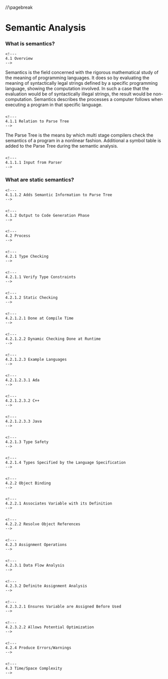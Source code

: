 
//\pagebreak

<!---
DO NOT REMOVE THIS COMMENT OR TOPICS LISTED HERE.

This section should cover these topics.
It need not be in this order.

Indicate coverage of topics by copying topic lines verbatim into a comment adjacent to the relevant text.
Covered topics appear twice in a file: here and adjacent to the relevant text.
Uncovered topics appear only once in a file (in this comment).

This command checks whether topic lines appear only once in a file.

    ./check.sh uncovered

TOPICS:

4.1 Overview
4.1.1 Relation to Parse Tree
4.1.1.1 Input from Parser
4.1.1.2 Adds Semantic Information to Parse Tree
4.1.2 Output to Code Generation Phase
4.2 Process
4.2.1 Type Checking
4.2.1.1 Verify Type Constraints
4.2.1.2 Static Checking
4.2.1.2.1 Done at Compile Time
4.2.1.2.2 Dynamic Checking Done at Runtime
4.2.1.2.3 Example Languages
4.2.1.2.3.1 Ada
4.2.1.2.3.2 C++
4.2.1.2.3.3 Java
4.2.1.3 Type Safety
4.2.1.4 Types Specified by the Language Specification
4.2.2 Object Binding
4.2.2.1 Associates Variable with its Definition
4.2.2.2 Resolve Object References
4.2.3 Assignment Operations
4.2.3.1 Data Flow Analysis
4.2.3.2 Definite Assignment Analysis
4.2.3.2.1 Ensures Variable are Assigned Before Used
4.2.3.2.2 Allows Potential Optimization
4.2.4 Produce Errors/Warnings
4.3 Time/Space Complexity

-->


Semantic Analysis
=================

### What is semantics?
    <!---
    4.1 Overview
    -->

Semantics is the field concerned with the rigorous mathematical study of the meaning of programming languages.
It does so by evaluating the meaning of syntactically legal strings defined by a specific programming language, showing the computation involved.
In such a case that the evaluation would be of syntactically illegal strings, the result would be non-computation.
Semantics describes the processes a computer follows when executing a program in that specific language.

###
    <!---
	4.1.1 Relation to Parse Tree
    -->

The Parse Tree is the means by which multi stage compilers check the semantics of a program in a nonlinear fashion.
Additional a symbol table is added to the Parse Tree during the semantic analysis.

###
    <!---
    4.1.1.1 Input from Parser
    -->



### What are static semantics?
    <!---
    4.1.1.2 Adds Semantic Information to Parse Tree
    -->

### 
    <!---
	4.1.2 Output to Code Generation Phase
    -->

###
    <!---
	4.2 Process
    -->

###
    <!---
	4.2.1 Type Checking
    -->

###
    <!---
	4.2.1.1 Verify Type Constraints
    -->

###
    <!---
	4.2.1.2 Static Checking
    -->

###
    <!---
	4.2.1.2.1 Done at Compile Time
    -->

###
    <!---
	4.2.1.2.2 Dynamic Checking Done at Runtime
    -->

###
    <!---
	4.2.1.2.3 Example Languages
    -->

###
    <!---
	4.2.1.2.3.1 Ada
    -->

###
    <!---
	4.2.1.2.3.2 C++
    -->

###
    <!---
	4.2.1.2.3.3 Java
    -->

###
    <!---
	4.2.1.3 Type Safety
    -->

###
    <!---
	4.2.1.4 Types Specified by the Language Specification
    -->

###
    <!---
	4.2.2 Object Binding
    -->

###
    <!---
	4.2.2.1 Associates Variable with its Definition
    -->

###
    <!---
	4.2.2.2 Resolve Object References
    -->

###
    <!---
	4.2.3 Assignment Operations
    -->

###
    <!---
	4.2.3.1 Data Flow Analysis
    -->

###
    <!---
	4.2.3.2 Definite Assignment Analysis
    -->

###
    <!---
	4.2.3.2.1 Ensures Variable are Assigned Before Used
    -->

###
    <!---
	4.2.3.2.2 Allows Potential Optimization
    -->

###
    <!---
	4.2.4 Produce Errors/Warnings
	-->
	
###
    <!---
	4.3 Time/Space Complexity
    -->
